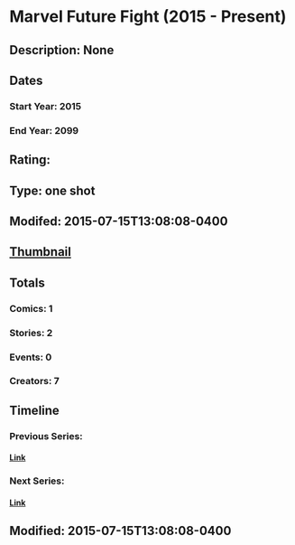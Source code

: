 # Marvel Future Fight   (2015 - Present)
## Description: None
## Dates
### Start Year: 2015
### End Year: 2099
## Rating: 
## Type: one shot
## Modifed: 2015-07-15T13:08:08-0400
## [Thumbnail](http://i.annihil.us/u/prod/marvel/i/mg/5/e0/558b1f30d6b03.jpg)
## Totals
### Comics: 1
### Stories: 2
### Events: 0
### Creators: 7
## Timeline
### Previous Series: 
#### [Link]()
### Next Series: 
#### [Link]()
## Modified: 2015-07-15T13:08:08-0400
